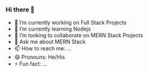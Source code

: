 ### Hi there 👋


- 🔭 I’m currently working on Full Stack Projects
- 🌱 I’m currently learning Nodejs
- 👯 I’m looking to collaborate on MERN Stack Projects
- 💬 Ask me about MERN Stack
- 📫 How to reach me: ...
- 😄 Pronouns: He/His
- ⚡ Fun fact: ...
